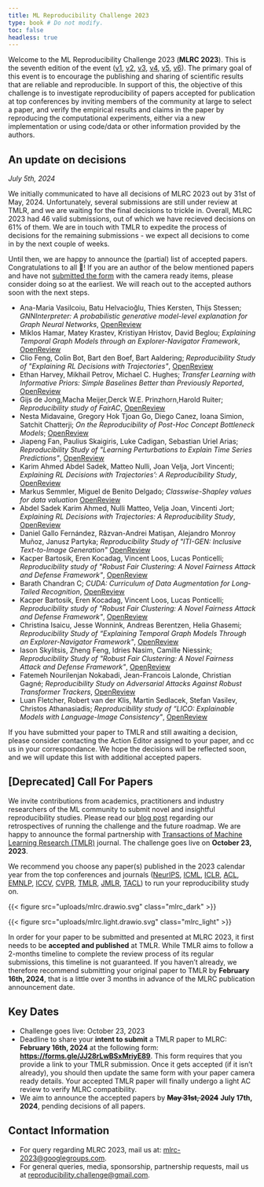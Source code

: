 ```yaml
---
title: ML Reproducibility Challenge 2023
type: book # Do not modify.
toc: false
headless: true
---
```


Welcome to the ML Reproducibility Challenge 2023 (**MLRC 2023**). This is the
seventh edition of the event
([v1](https://www.cs.mcgill.ca/~jpineau/ICLR2018-ReproducibilityChallenge.html),
[v2](https://www.cs.mcgill.ca/~jpineau/ICLR2019-ReproducibilityChallenge.html),
[v3](https://reproducibility-challenge.github.io/neurips2019/),
[v4](https://paperswithcode.com/rc2020),
[v5](https://paperswithcode.com/rc2021),
[v6](https://paperswithcode.com/rc2022)). The primary goal of this event is to
encourage the publishing and sharing of scientific results that are reliable and
reproducible. In support of this, the objective of this challenge is to
investigate reproducibility of papers accepted for publication at top
conferences by inviting members of the community at large to select a paper, and
verify the empirical results and claims in the paper by reproducing the
computational experiments, either via a new implementation or using code/data or
other information provided by the authors.

## An update on decisions

_July 5th, 2024_

We initially communicated to have all decisions of MLRC 2023 out by 31st of
May, 2024. Unfortunately, several submissions are still under review at TMLR,
and we are waiting for the final decisions to trickle in. Overall, MLRC 2023 had
46 valid submissions, out of which we have recieved decisions on 61% of them. We
are in touch with TMLR to expedite the process of decisions for the remaining
submissions - we expect all decisions to come in by the next couple of weeks.

Until then, we are happy to announce the (partial) list of accepted papers.
Congratulations to all :tada:! If you are an author of the below mentioned
papers and have not [submitted the form](https://forms.gle/JJ28rLwBSxMriyE89)
with the camera ready items, please consider doing so at the earliest. We will
reach out to the accepted authors soon with the next steps.

- Ana-Maria Vasilcoiu, Batu Helvacioğlu, Thies Kersten, Thijs Stessen;
  _GNNInterpreter: A probabilistic generative model-level explanation for Graph
  Neural Networks_, [OpenReview](https://openreview.net/forum?id=8cYcR23WUo)
- Miklos Hamar, Matey Krastev, Kristiyan Hristov, David Beglou; _Explaining
  Temporal Graph Models through an Explorer-Navigator Framework_,
  [OpenReview](https://openreview.net/forum?id=FI1XvwpchC)
- Clio Feng, Colin Bot, Bart den Boef, Bart Aaldering; _Reproducibility Study of
  "Explaining RL Decisions with Trajectories"_,
  [OpenReview](https://openreview.net/forum?id=JQoWmeNaC2)
- Ethan Harvey, Mikhail Petrov, Michael C. Hughes; _Transfer Learning with
  Informative Priors: Simple Baselines Better than Previously Reported_,
  [OpenReview](https://openreview.net/forum?id=BbvSU02jLg)
- Gijs de Jong,Macha Meijer,Derck W.E. Prinzhorn,Harold Ruiter; _Reproducibility
  study of FairAC_, [OpenReview](https://openreview.net/forum?id=ccDi5jtSF7)
- Nesta Midavaine, Gregory Hok Tjoan Go, Diego Canez, Ioana Simion, Satchit
  Chatterji; _On the Reproducibility of Post-Hoc Concept Bottleneck Models_;
  [OpenReview](https://openreview.net/forum?id=8UfhCZjOV7)
- Jiapeng Fan, Paulius Skaigiris, Luke Cadigan, Sebastian Uriel Arias;
  _Reproducibility Study of "Learning Perturbations to Explain Time Series
  Predictions"_, [OpenReview](https://openreview.net/forum?id=fCNqD2IuoD)
- Karim Ahmed Abdel Sadek, Matteo Nulli, Joan Velja, Jort Vincenti; _Explaining
  RL Decisions with Trajectories’: A Reproducibility Study_,
  [OpenReview](https://openreview.net/forum?id=QdeBbK5CSh)
- Markus Semmler, Miguel de Benito Delgado; _Classwise-Shapley values for data
  valuation_ [OpenReview](https://openreview.net/forum?id=srFEYJkqD7)
- Abdel Sadek Karim Ahmed, Nulli Matteo, Velja Joan, Vincenti Jort; _Explaining
  RL Decisions with Trajectories: A Reproducibility Study_,
  [OpenReview](https://openreview.net/forum?id=QdeBbK5CSh)
- Daniel Gallo Fernández, Răzvan-Andrei Matișan, Alejandro Monroy Muñoz, Janusz
  Partyka; _Reproducibility Study of "ITI-GEN: Inclusive Text-to-Image
  Generation"_ [OpenReview](https://openreview.net/forum?id=d3Vj360Wi2)
- Kacper Bartosik, Eren Kocadag, Vincent Loos, Lucas Ponticelli;
  _Reproducibility study of "Robust Fair Clustering: A Novel Fairness Attack and
  Defense Framework"_, [OpenReview](https://openreview.net/forum?id=Xu1sEPhjqH)
- Barath Chandran C; _CUDA: Curriculum of Data Augmentation for Long‐Tailed
  Recognition_, [OpenReview](https://openreview.net/forum?id=Wm6d44I8St)
- Kacper Bartosik, Eren Kocadag, Vincent Loos, Lucas Ponticelli;
  _Reproducibility study of "Robust Fair Clustering: A Novel Fairness Attack and
  Defense Framework"_, [OpenReview](https://openreview.net/forum?id=Xu1sEPhjqH)
- Christina Isaicu, Jesse Wonnink, Andreas Berentzen, Helia Ghasemi;
  _Reproducibility Study of “Explaining Temporal Graph Models Through an
  Explorer-Navigator Framework"_,
  [OpenReview](https://openreview.net/forum?id=9M2XqvH2SB)
- Iason Skylitsis, Zheng Feng, Idries Nasim, Camille Niessink; _Reproducibility
  Study of "Robust Fair Clustering: A Novel Fairness Attack and Defense
  Framework"_, [OpenReview](https://openreview.net/forum?id=H1hLNjwrGy)
- Fatemeh Nourilenjan Nokabadi, Jean-Francois Lalonde, Christian Gagné;
  _Reproducibility Study on Adversarial Attacks Against Robust Transformer
  Trackers_, [OpenReview](https://openreview.net/forum?id=FEEKR0Vl9s)
- Luan Fletcher, Robert van der Klis, Martin Sedlacek, Stefan Vasilev, Christos
  Athanasiadis; _Reproducibility study of “LICO: Explainable Models with
  Language-Image Consistency"_,
  [OpenReview](https://openreview.net/forum?id=Mf1H8X5DVb)

If you have submitted your paper to TMLR and still awaiting a decision, please
consider contacting the Action Editor assigned to your paper, and cc us in your
correspondance. We hope the decisions will be reflected soon, and we will update
this list with additional accepted papers.

## [Deprecated] Call For Papers

We invite contributions from academics, practitioners and industry researchers
of the ML community to submit novel and insightful reproducibility studies.
Please read our [blog post](/blog/announcing_mlrc2023/) regarding our
retrospectives of running the challenge and the future roadmap. We are happy to
announce the formal partnership with
[Transactions of Machine Learning Research (TMLR)](https://jmlr.org/tmlr/)
journal. The challenge goes live on **October 23, 2023**.

We recommend you choose any paper(s) published in the 2023 calendar year from
the top conferences and journals ([NeurIPS](https://neurips.cc/),
[ICML](https://icml.cc/), [ICLR](https://iclr.cc/),
[ACL](https://2023.aclweb.org/), [EMNLP](https://2023.emnlp.org/),
[ICCV](https://iccv2023.thecvf.com/),
[CVPR](https://cvpr2023.thecvf.com/Conferences/2023),
[TMLR](https://jmlr.org/tmlr/), [JMLR](https://jmlr.org/),
[TACL](https://transacl.org/index.php/tacl)) to run your reproducibility study
on.

{{< figure src="uploads/mlrc.drawio.svg" class="mlrc_dark" >}}

{{< figure src="uploads/mlrc.light.drawio.svg" class="mlrc_light" >}}

In order for your paper to be submitted and presented at MLRC 2023, it first
needs to be **accepted and published** at TMLR. While TMLR aims to follow a
2-months timeline to complete the review process of its regular submissions,
this timeline is not guaranteed. If you haven’t already, we therefore recommend
submitting your original paper to TMLR by **February 16th, 2024**, that is a
little over 3 months in advance of the MLRC publication announcement date.

## Key Dates

- Challenge goes live: October 23, 2023
- Deadline to share your **intent to submit** a TMLR paper to MLRC: **February
  16th, 2024** at the following form: **https://forms.gle/JJ28rLwBSxMriyE89**.
  This form requires that you provide a link to your TMLR submission. Once it
  gets accepted (if it isn’t already), you should then update the same form with
  your paper camera ready details. Your accepted TMLR paper will finally undergo
  a light AC review to verify MLRC compatibility.
- We aim to announce the accepted papers by ~~**May 31st, 2024**~~ **July 17th,
  2024**, pending decisions of all papers.

## Contact Information

- For query regarding MLRC 2023, mail us at:
  [mlrc-2023@googlegroups.com](mailto:mlrc-2023@googlegroups.com).
- For general queries, media, sponsorship, partnership requests, mail us at
  [reproducibility.challenge@gmail.com](reproducibility.challenge@gmail.com).
